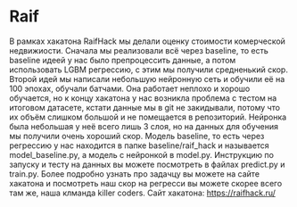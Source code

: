 # Raif

В рамках хакатона RaifHack мы делали оценку стоимости комерческой недвижиости. Сначала мы реализовали всё через baseline, то есть baseline идеей у нас было препроцессить данные, а потом использовать LGBM регрессию, с этим мы получили средненький скор. Второй идей мы написали небольшую нейронную сеть и обучили её на 100 эпохах, обучали батчами. Она работает неплохо и хорошо обучается, но к концу хакатона у нас возникла проблема с тестом на итоговом датасете, кстати данные мы в git не закидывали, потому что их объём слишком большой и не помещается в репозиторий. Нейронка была небольшая у неё всего лишь 3 слоя, но на данных для обучения мы получили очень хороший скор. Модель baseline, то есть через регрессию у нас находится в папке baseline/raif_hack и называется model_baseline.py, а модель с нейронкой в model.py. Инструкцию по запуску и тесту на данных вы можете посмотреть в файлах predict.py и train.py. Более подробно узнать про задачцу вы можете на сайте хакатона и посмотреть наш скор на регресси вы можете скорее всего там же, наша клманда killer coders.
Сайт хакатона: https://raifhack.ru/
